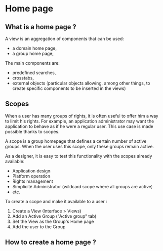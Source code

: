 # Home page

## What is a home page ?

A view is an aggregation of components that can be used:
- a domain home page,
- a group home page,

The main components are:
- predefined searches,
- crosstabs,
- external objects (particular objects allowing, among other things, to create specific components to be inserted in the views)

Scopes
---------------------------

When a user has many groups of rights, it is often useful to offer him a way to limit his rights. For example, an application administrator may want the application to behave as if he were a regular user. This use case is made possible thanks to scopes.

A scope is a group homepage that defines a certain number of active groups. When the user uses this scope, only these groups remain active.

As a designer, it is easy to test this functionality with the scopes already available:
- Application design
- Platform operation
- Rights management
- Simplicité Administrator (wildcard scope where all groups are active)
- etc.

To create a scope and make it available to a user : 

1. Create a View (Interface > Views)
2. Add an Active Group ("Active group" tab)
3. Set the View as the Group's Home page
4. Add the user to the Group

## How to create a home page ?